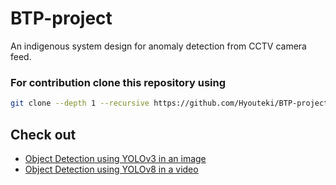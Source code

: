 # BTP-project
An indigenous system design for anomaly detection from CCTV camera feed.

### For contribution clone this repository using
``` bash
git clone --depth 1 --recursive https://github.com/Hyouteki/BTP-project.git
```
## Check out
- [Object Detection using YOLOv3 in an image](https://github.com/Hyouteki/BTP-project/tree/main/ObjectDetectionYOLO)
- [Object Detection using YOLOv8 in a video](https://github.com/Hyouteki/BTP-project/tree/main/ObjectDetectionYOLOv8)